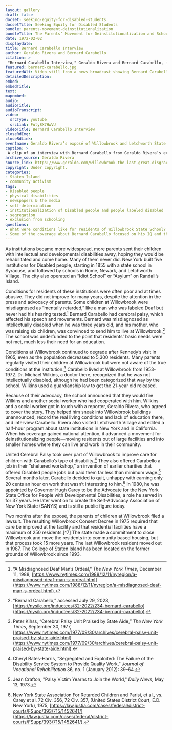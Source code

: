 ```yaml
--- 
layout: gallery
draft: false
docset: seeking-equity-for-disabled-students
docsetTitle: Seeking Equity for Disabled Students
bundle: parents-movement-deinstitutionalization
bundleTitle: The Parents’ Movement for Deinstitutionalization and School Access
date: 1972-02-02
displaydate: 
title: Bernard Carabello Interview
author: Geraldo Rivera and Bernard Carabello
citation: >
 "Bernard Carabello Interview," Geraldo Rivera and Bernard Carabello, in New York City Civil Rights History Project, Accessed: [Month Day, Year], https://nyccivilrightshistory.org/gallery/bernard-carabello.
featured: bernard-carabello.jpg
featuredAlt: Video still from a news broadcast showing Bernard Carabello speaking.
detailedDescription: 
embed: 
embedTitle: 
text: 
mapembed: 
audio: 
audioTitle: 
audioTranscript: 
video: 
  srcType: youtube
  srcLink: Futy8X7HwVU
videoTitle: Bernard Carabello Interview
closeRdImg: 
closeRdLink: 
eventname: Geraldo Rivera’s exposé of Willowbrook and Letchworth State schools airs.
caption: >
 A clip of an interview with Bernard Carabello from Geraldo Rivera’s exposé, “The Last Great Disgrace.”
archive_source: Geraldo Rivera
source_link: https://www.geraldo.com/willowbrook-the-last-great-disgrace20221008000226/
copyright: Under copyright.
categories: 
- Staten Island
- community activism
tags: 
- Disabled people
- physical disabilities
- newspapers & the media
- self-determination
- institutionalization of Disabled people and people labeled disabled
- segregation
- exclusion from schooling
questions: 
- What were conditions like for residents of Willowbrook State School?  
- Some of the coverage about Bernard Carabello focused on his IQ and the narrative that he didn’t belong at Willowbrook. How does this contrast with how Geraldo Rivera described Carabello's understanding of the world? How would you revise Rivera’s remarks if you were trying to make the same points today?
--- 
```


As institutions became more widespread, more parents sent their children with intellectual and developmental disabilities away, hoping they would be rehabilitated and come home. Many of them never did. New York built five institutions for Disabled people, starting in 1855 with a state school in Syracuse, and followed by schools in Rome, Newark, and Letchworth Village. The city also operated an “Idiot School” or “Asylum” on Randall’s Island.

Conditions for residents of these institutions were often poor and at times abusive. They did not improve for many years, despite the attention in the press and advocacy of parents. Some children at Willowbrook were misdiagnosed as “mentally retarded,” like a man who was labeled Deaf but never had his hearing tested.[^1] Bernard Carabello had cerebral palsy, which affected his speech and movements. Bernard was misdiagnosed as intellectually disabled when he was three years old, and his mother, who was raising six children, was convinced to send him to live at Willowbrook.[^2] The school was underfunded to the point that residents' basic needs were not met, much less their need for an education.

Conditions at Willowbrook continued to degrade after Kennedy’s visit in 1965, even as the population decreased to 5,300 residents. Many parents regularly visited their children at Willowbrook but were not aware of the true conditions at the institution.[^3] Carabello lived at Willowbrook from 1953-1972. Dr. Michael Wilkins, a doctor there, recognized that he was not intellectually disabled, although he had been categorized that way by the school. Wilkins used a guardianship law to get the 21-year old released.

Because of their advocacy, the school announced that they would fire Wilkins and another social worker who had cooperated with him. Wilkins and a social worker got in touch with a reporter, Geraldo Rivera, who agreed to cover the story. They helped him sneak into Willowbrook buildings unannounced, record the real living conditions and lack of education there, and interview Carabello. Rivera also visited Letchworth Village and edited a half-hour program about state institutions in New York and in California. When his coverage gained national attention, it advanced a movement for deinstitutionalizing people—moving residents out of large facilities and into smaller homes where they can live and work in their community.

United Cerebral Palsy took over part of Willowbrook to improve care for children with Carabello’s type of disability.[^4] They also offered Carabello a job in their “sheltered workshop,” an invention of earlier charities that offered Disabled people jobs but paid them far less than minimum wage.[^5] Several months later, Carabello decided to quit, unhappy with earning only 20 cents an hour on work that wasn’t interesting to him.[^6] In 1980, he was appointed by Governor Hugh Carey to be the Advocate for the New York State Office for People with Developmental Disabilities, a role he served in for 37 years. He later went on to create the Self-Advocacy Association of New York State (SANYS) and is still a public figure today.

Two months after the exposé, the parents of children at Willowbrook filed a lawsuit. The resulting Willowbrook Consent Decree in 1975 required that care be improved at the facility and that residential facilities have a maximum of 250 residents.[^7] The state made a commitment to close Willowbrook and move the residents into community based housing, but that process took 15 more years. The last Willowbrook resident moved out in 1987. The College of Staten Island has been located on the former grounds of Willowbrook since 1993.

[^1]: “A Misdiagnosed Deaf Man’s Ordeal,” *The New York Times*, December 11, 1988, [https://www.nytimes.com/1988/12/11/nyregion/a-misdiagnosed-deaf-man-s-ordeal.html](https://www.nytimes.com/1988/12/11/nyregion/a-misdiagnosed-deaf-man-s-ordeal.html).

[^2]: “Bernard Carabello,” accessed July 29, 2023, [https://nysilc.org/inductees/32-2022/234-bernard-carabello](https://nysilc.org/inductees/32-2022/234-bernard-carabello).

[^3]: Peter Kihss, “Cerebral Palsy Unit Praised by State Aide,” *The New York Times*, September 30, 1977, [https://www.nytimes.com/1977/09/30/archives/cerebral-palsy-unit-praised-by-state-aide.html](https://www.nytimes.com/1977/09/30/archives/cerebral-palsy-unit-praised-by-state-aide.html).

[^4]: Cheryl Bates-Harris, “Segregated and Exploited: The Failure of the Disability Service System to Provide Quality Work,” *Journal of Vocational Rehabilitation* 36, no. 1 (January 2012): 39–64.

[^5]: Jean Crafton, "Palsy Victim Yearns to Join the World," *Daily News,* May 13, 1973.

[^6]: New York State Association For Retarded Children and Parisi, et al., vs. Carey et al. 72 Civ. 356, 72 Civ. 357, (United States District Court, E.D. New York), 1975, [https://law.justia.com/cases/federal/district-courts/FSupp/393/715/1452641/](https://law.justia.com/cases/federal/district-courts/FSupp/393/715/1452641/).
